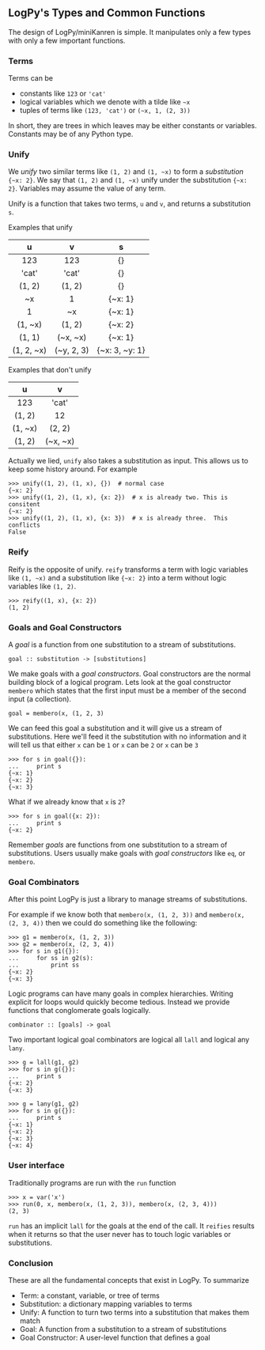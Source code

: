 LogPy's Types and Common Functions
----------------------------------

The design of LogPy/miniKanren is simple.  It manipulates only a few types with only a few important functions.

### Terms

Terms can be 

*   constants like `123` or `'cat'`
*   logical variables which we denote with a tilde like `~x`
*   tuples of terms like `(123, 'cat')` or `(~x, 1, (2, 3))`

In short, they are trees in which leaves may be either constants or variables.  Constants may be of any Python type.

### Unify

We *unify* two similar terms like `(1, 2)` and `(1, ~x)` to form a *substitution* `{~x: 2}`.  We say that `(1, 2)` and `(1, ~x)` unify under the substitution `{~x: 2}`.  Variables may assume the value of any term.

Unify is a function that takes two terms, `u` and `v`, and returns a substitution `s`.

Examples that unify

|       u           |       v           |        s          | 
|:-----------------:|:-----------------:|:-----------------:| 
| 123               | 123               | {}                |
| 'cat'             | 'cat'             | {}                |
| (1, 2)            | (1, 2)            | {}                |
| ~x                | 1                 | {~x: 1}           |
| 1                 | ~x                | {~x: 1}           |
| (1, ~x)           | (1, 2)            | {~x: 2}           |
| (1, 1)            | (~x, ~x)          | {~x: 1}           |
| (1, 2, ~x)        | (~y, 2, 3)        | {~x: 3, ~y: 1}    |

Examples that don't unify

|       u           |       v           |
|:-----------------:|:-----------------:|
| 123               | 'cat'             |
| (1, 2)            | 12                |
| (1, ~x)           | (2, 2)            |
| (1, 2)            | (~x, ~x)          |

Actually we lied, `unify` also takes a substitution as input.  This allows us to keep some history around.  For example

    >>> unify((1, 2), (1, x), {})  # normal case
    {~x: 2}
    >>> unify((1, 2), (1, x), {x: 2})  # x is already two. This is consitent
    {~x: 2}
    >>> unify((1, 2), (1, x), {x: 3})  # x is already three.  This conflicts
    False

### Reify

Reify is the opposite of unify.  `reify` transforms a term with logic variables like `(1, ~x)` and a substitution like `{~x: 2}` into a term without logic variables like `(1, 2)`.

    >>> reify((1, x), {x: 2})
    (1, 2)

### Goals and Goal Constructors

A *goal* is a function from one substitution to a stream of substitutions.  

    goal :: substitution -> [substitutions]

We make goals with a *goal constructors*.  Goal constructors are the normal building block of a logical program.  Lets look at the goal constructor `membero` which states that the first input must be a member of the second input (a collection).

    goal = membero(x, (1, 2, 3)

We can feed this goal a substitution and it will give us a stream of substitutions.  Here we'll feed it the substitution with no information and it will tell us that either `x` can be `1` or `x` can be `2` or `x` can be `3`

    >>> for s in goal({}):
    ...     print s
    {~x: 1}
    {~x: 2}
    {~x: 3}

What if we already know that `x` is `2`?

    >>> for s in goal({x: 2}):
    ...     print s
    {~x: 2}

Remember *goals* are functions from one substitution to a stream of substitutions.  Users usually make goals with *goal constructors* like `eq`, or `membero`.

### Goal Combinators

After this point LogPy is just a library to manage streams of substitutions.  

For example if we know both that `membero(x, (1, 2, 3))` and `membero(x, (2, 3, 4))` then we could do something like the following:

    >>> g1 = membero(x, (1, 2, 3))
    >>> g2 = membero(x, (2, 3, 4))
    >>> for s in g1({}):
    ...     for ss in g2(s):
    ...         print ss
    {~x: 2}
    {~x: 3}

Logic programs can have many goals in complex hierarchies.  Writing explicit for loops would quickly become tedious.  Instead we provide functions that conglomerate goals logically.  

    combinator :: [goals] -> goal

Two important logical goal combinators are logical all `lall` and logical any `lany`.

    >>> g = lall(g1, g2)
    >>> for s in g({}):
    ...     print s
    {~x: 2}
    {~x: 3}
    
    >>> g = lany(g1, g2)
    >>> for s in g({}):
    ...     print s
    {~x: 1}
    {~x: 2}
    {~x: 3}
    {~x: 4}

### User interface

Traditionally programs are run with the `run` function

    >>> x = var('x')
    >>> run(0, x, membero(x, (1, 2, 3)), membero(x, (2, 3, 4)))
    (2, 3)

`run` has an implicit `lall` for the goals at the end of the call.  It `reifies` results when it returns so that the user never has to touch logic variables or substitutions.

### Conclusion

These are all the fundamental concepts that exist in LogPy.  To summarize

*   Term: a constant, variable, or tree of terms
*   Substitution: a dictionary mapping variables to terms
*   Unify: A function to turn two terms into a substitution that makes them match
*   Goal: A function from a substitution to a stream of substitutions
*   Goal Constructor: A user-level function that defines a goal
